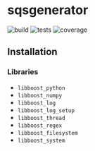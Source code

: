 # sqsgenerator

![build](https://git.unileoben.ac.at/p1655622/sqsgenerator-core/badges/relaunch/pipeline.svg?style=flat&key_text=build)
![tests](https://git.unileoben.ac.at/p1655622/sqsgenerator-core/badges/relaunch/pipeline.svg?style=flat&key_text=tests)
![coverage](https://git.unileoben.ac.at/p1655622/sqsgenerator-core/badges/relaunch/coverage.svg)

## Installation

### Libraries
  - `libboost_python`
  - `libboost_numpy`
  - `libboost_log`
  - `libboost_log_setup`
  - `libboost_thread`
  - `libboost_regex`
  - `libboost_filesystem`
  - `libboost_system`